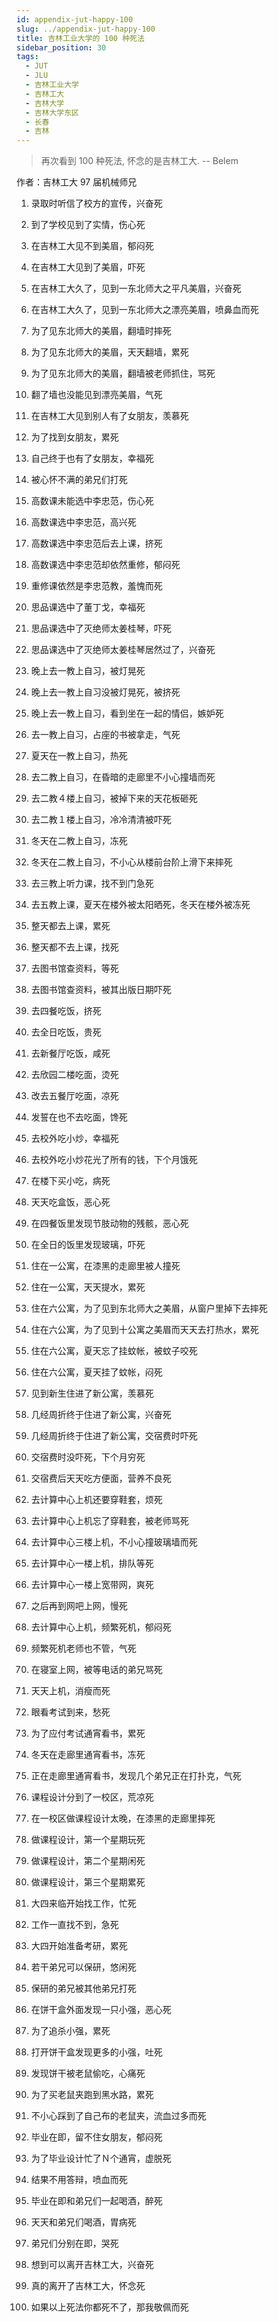 ```yaml
---
id: appendix-jut-happy-100
slug: ../appendix-jut-happy-100
title: 吉林工业大学的 100 种死法
sidebar_position: 30
tags:
  - JUT
  - JLU
  - 吉林工业大学
  - 吉林工大
  - 吉林大学
  - 吉林大学东区
  - 长春
  - 吉林
---
```


> 再次看到 100 种死法, 怀念的是吉林工大. -- Belem

作者：吉林工大 97 届机械师兄

1. 录取时听信了校方的宣传，兴奋死
2. 到了学校见到了实情，伤心死
3. 在吉林工大见不到美眉，郁闷死
4. 在吉林工大见到了美眉，吓死
5. 在吉林工大久了，见到一东北师大之平凡美眉，兴奋死
6. 在吉林工大久了，见到一东北师大之漂亮美眉，喷鼻血而死
7. 为了见东北师大的美眉，翻墙时摔死
8. 为了见东北师大的美眉，天天翻墙，累死
9. 为了见东北师大的美眉，翻墙被老师抓住，骂死
10. 翻了墙也没能见到漂亮美眉，气死
11. 在吉林工大见到别人有了女朋友，羡慕死
12. 为了找到女朋友，累死
13. 自己终于也有了女朋友，幸福死
14. 被心怀不满的弟兄们打死
15. 高数课未能选中李忠范，伤心死
16. 高数课选中李忠范，高兴死
18. 高数课选中李忠范后去上课，挤死
18. 高数课选中李忠范却依然重修，郁闷死
19. 重修课依然是李忠范教，羞愧而死
20. 思品课选中了董丁戈，幸福死
21. 思品课选中了灭绝师太姜桂琴，吓死
22. 思品课选中了灭绝师太姜桂琴居然过了，兴奋死
23. 晚上去一教上自习，被灯晃死
24. 晚上去一教上自习没被灯晃死，被挤死
25. 晚上去一教上自习，看到坐在一起的情侣，嫉妒死
26. 去一教上自习，占座的书被拿走，气死
27. 夏天在一教上自习，热死
28. 去二教上自习，在昏暗的走廊里不小心撞墙而死
29. 去二教４楼上自习，被掉下来的天花板砸死
30. 去二教１楼上自习，冷冷清清被吓死
31. 冬天在二教上自习，冻死
32. 冬天在二教上自习，不小心从楼前台阶上滑下来摔死
33. 去三教上听力课，找不到门急死
34. 去五教上课，夏天在楼外被太阳晒死，冬天在楼外被冻死
35. 整天都去上课，累死
36. 整天都不去上课，找死
37. 去图书馆查资料，等死
38. 去图书馆查资料，被其出版日期吓死
39. 去四餐吃饭，挤死
40. 去全日吃饭，贵死
41. 去新餐厅吃饭，咸死
42. 去欣园二楼吃面，烫死
43. 改去五餐厅吃面，凉死
44. 发誓在也不去吃面，馋死
45. 去校外吃小炒，幸福死
46. 去校外吃小炒花光了所有的钱，下个月饿死
47. 在楼下买小吃，病死
48. 天天吃盒饭，恶心死
49. 在四餐饭里发现节肢动物的残骸，恶心死
50. 在全日的饭里发现玻璃，吓死

51. 住在一公寓，在漆黑的走廊里被人撞死
52. 住在一公寓，天天提水，累死
53. 住在六公寓，为了见到东北师大之美眉，从窗户里掉下去摔死
54. 住在六公寓，为了见到十公寓之美眉而天天去打热水，累死
55. 住在六公寓，夏天忘了挂蚊帐，被蚊子咬死
56. 住在六公寓，夏天挂了蚊帐，闷死
57. 见到新生住进了新公寓，羡慕死
58. 几经周折终于住进了新公寓，兴奋死
59. 几经周折终于住进了新公寓，交宿费时吓死
60. 交宿费时没吓死，下个月穷死
61. 交宿费后天天吃方便面，营养不良死
62. 去计算中心上机还要穿鞋套，烦死
63. 去计算中心上机忘了穿鞋套，被老师骂死
64. 去计算中心三楼上机，不小心撞玻璃墙而死
65. 去计算中心一楼上机，排队等死
66. 去计算中心一楼上宽带网，爽死
67. 之后再到网吧上网，慢死
68. 去计算中心上机，频繁死机，郁闷死
69. 频繁死机老师也不管，气死
70. 在寝室上网，被等电话的弟兄骂死
71. 天天上机，消瘦而死
72. 眼看考试到来，愁死
73. 为了应付考试通宵看书，累死
74. 冬天在走廊里通宵看书，冻死
75. 正在走廊里通宵看书，发现几个弟兄正在打扑克，气死
76. 课程设计分到了一校区，荒凉死
77. 在一校区做课程设计太晚，在漆黑的走廊里摔死
78. 做课程设计，第一个星期玩死
79. 做课程设计，第二个星期闲死
80. 做课程设计，第三个星期累死
81. 大四来临开始找工作，忙死
82. 工作一直找不到，急死
83. 大四开始准备考研，累死
84. 若干弟兄可以保研，悠闲死
85. 保研的弟兄被其他弟兄打死
86. 在饼干盒外面发现一只小强，恶心死
87. 为了追杀小强，累死
88. 打开饼干盒发现更多的小强，吐死
89. 发现饼干被老鼠偷吃，心痛死
90. 为了买老鼠夹跑到黑水路，累死
91. 不小心踩到了自己布的老鼠夹，流血过多而死
92. 毕业在即，留不住女朋友，郁闷死
93. 为了毕业设计忙了Ｎ个通宵，虚脱死
94. 结果不用答辩，喷血而死
95. 毕业在即和弟兄们一起喝酒，醉死
96. 天天和弟兄们喝酒，胃病死
97. 弟兄们分别在即，哭死
98. 想到可以离开吉林工大，兴奋死
99. 真的离开了吉林工大，怀念死
100. 如果以上死法你都死不了，那我敬佩而死
